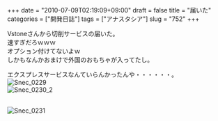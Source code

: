 +++
date = "2010-07-09T02:19:09+09:00"
draft = false
title = "届いた"
categories = ["開発日誌"]
tags = ["アナスタシア"]
slug = "752"
+++

<p>Vstoneさんから切削サービスの届いた。<br />速すぎだろｗｗｗ<br />オプション付けてないよｗ<br />しかもなんかおまけで外国のおもちゃが入ってたし。</p>

<p>エクスプレスサービスなんていらんかったんや・・・・・・。<br /><img border="0" src="/images/robolog/photos/uncategorized/2010/07/09/snec_0229.jpg" title="Snec_0229" alt="Snec_0229" /> <br /><img border="0" src="/images/robolog/photos/uncategorized/2010/07/09/snec_0230_2.jpg" title="Snec_0230_2" alt="Snec_0230_2" />

<br /><img border="0" src="/images/robolog/photos/uncategorized/2010/07/09/snec_0231.jpg" title="Snec_0231" alt="Snec_0231" />

</p>

